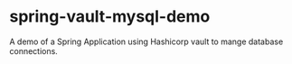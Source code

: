 # spring-vault-mysql-demo
A demo of a Spring Application using Hashicorp vault to mange database connections.

